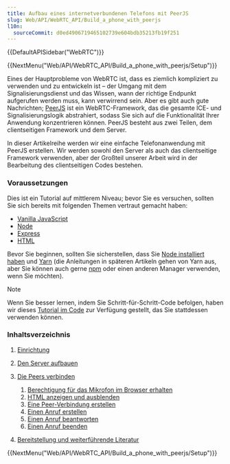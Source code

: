 ```yaml
---
title: Aufbau eines internetverbundenen Telefons mit PeerJS
slug: Web/API/WebRTC_API/Build_a_phone_with_peerjs
l10n:
  sourceCommit: d0ed4906719465102739e604bdb35213fb19f251
---
```


{{DefaultAPISidebar("WebRTC")}}

{{NextMenu("Web/API/WebRTC_API/Build_a_phone_with_peerjs/Setup")}}

Eines der Hauptprobleme von WebRTC ist, dass es ziemlich kompliziert zu verwenden und zu entwickeln ist – der Umgang mit dem Signalisierungsdienst und das Wissen, wann der richtige Endpunkt aufgerufen werden muss, kann verwirrend sein. Aber es gibt auch gute Nachrichten; [PeerJS](https://peerjs.com/) ist ein WebRTC-Framework, das die gesamte ICE- und Signalisierungslogik abstrahiert, sodass Sie sich auf die Funktionalität Ihrer Anwendung konzentrieren können. PeerJS besteht aus zwei Teilen, dem clientseitigen Framework und dem Server.

In dieser Artikelreihe werden wir eine einfache Telefonanwendung mit PeerJS erstellen. Wir werden sowohl den Server als auch das clientseitige Framework verwenden, aber der Großteil unserer Arbeit wird in der Bearbeitung des clientseitigen Codes bestehen.

### Voraussetzungen

Dies ist ein Tutorial auf mittlerem Niveau; bevor Sie es versuchen, sollten Sie sich bereits mit folgenden Themen vertraut gemacht haben:

- [Vanilla JavaScript](/de/docs/Web/JavaScript)
- [Node](https://nodejs.org/en)
- [Express](/de/docs/Learn_web_development/Extensions/Server-side/Express_Nodejs)
- [HTML](/de/docs/Web/HTML)

Bevor Sie beginnen, sollten Sie sicherstellen, dass Sie [Node installiert haben](https://nodejs.org/en/download) und [Yarn](https://classic.yarnpkg.com/en/docs/install) (die Anleitungen in späteren Artikeln gehen von Yarn aus, aber Sie können auch gerne [npm](https://docs.npmjs.com/getting-started/) oder einen anderen Manager verwenden, wenn Sie möchten).

> [!NOTE]
> Wenn Sie besser lernen, indem Sie Schritt-für-Schritt-Code befolgen, haben wir dieses [Tutorial im Code](https://github.com/SamsungInternet/WebPhone/tree/master/tutorial) zur Verfügung gestellt, das Sie stattdessen verwenden können.

### Inhaltsverzeichnis

1. [Einrichtung](/de/docs/Web/API/WebRTC_API/Build_a_phone_with_peerjs/Setup)
2. [Den Server aufbauen](/de/docs/Web/API/WebRTC_API/Build_a_phone_with_peerjs/Build_the_server)
3. [Die Peers verbinden](/de/docs/Web/API/WebRTC_API/Build_a_phone_with_peerjs/Connect_peers)

   1. [Berechtigung für das Mikrofon im Browser erhalten](/de/docs/Web/API/WebRTC_API/Build_a_phone_with_peerjs/Connect_peers/Get_microphone_permission)
   2. [HTML anzeigen und ausblenden](/de/docs/Web/API/WebRTC_API/Build_a_phone_with_peerjs/Connect_peers/Show_hide_html)
   3. [Eine Peer-Verbindung erstellen](/de/docs/Web/API/WebRTC_API/Build_a_phone_with_peerjs/Connect_peers/Create_a_peer_connection)
   4. [Einen Anruf erstellen](/de/docs/Web/API/WebRTC_API/Build_a_phone_with_peerjs/Connect_peers/Creating_a_call)
   5. [Einen Anruf beantworten](/de/docs/Web/API/WebRTC_API/Build_a_phone_with_peerjs/Connect_peers/Answer_a_call)
   6. [Einen Anruf beenden](/de/docs/Web/API/WebRTC_API/Build_a_phone_with_peerjs/Connect_peers/End_a_call)

4. [Bereitstellung und weiterführende Literatur](/de/docs/Web/API/WebRTC_API/Build_a_phone_with_peerjs/Deployment_and_further_reading)

{{NextMenu("Web/API/WebRTC_API/Build_a_phone_with_peerjs/Setup")}}
